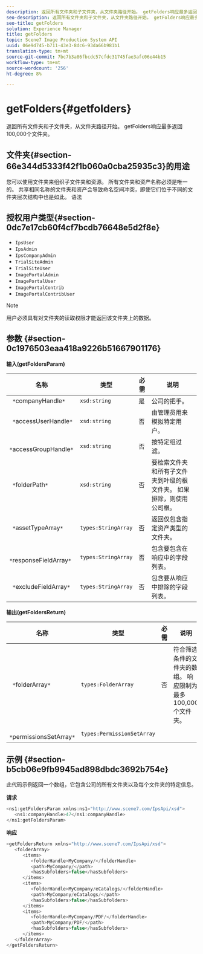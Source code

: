 ```yaml
---
description: 返回所有文件夹和子文件夹，从文件夹路径开始。 getFolders响应最多返回100,000个文件夹。
seo-description: 返回所有文件夹和子文件夹，从文件夹路径开始。 getFolders响应最多返回100,000个文件夹。
seo-title: getFolders
solution: Experience Manager
title: getFolders
topic: Scene7 Image Production System API
uuid: 06e9d745-b711-43e3-8dc6-93da66b981b1
translation-type: tm+mt
source-git-commit: 7bc7b3a86fbcdc57cfdc31745fae3afc06e44b15
workflow-type: tm+mt
source-wordcount: '256'
ht-degree: 8%

---
```



# getFolders{#getfolders}

返回所有文件夹和子文件夹，从文件夹路径开始。 getFolders响应最多返回100,000个文件夹。

## 文件夹{#section-66e344d5333f42f1b060a0cba25935c3}的用途

您可以使用文件夹来组织子文件夹和资源。 所有文件夹和资产名称必须是唯一的。 共享相同名称的文件夹和资产会导致命名空间冲突，即使它们位于不同的文件夹层次结构中也是如此。
语法

## 授权用户类型{#section-0dc7e17cb60f4cf7bcdb76648e5d2f8e}

* `IpsUser`
* `IpsAdmin`
* `IpsCompanyAdmin`
* `TrialSiteAdmin`
* `TrialSiteUser`
* `ImagePortalAdmin`
* `ImagePortalUser`
* `ImagePortalContrib`
* `ImagePortalContribUser`

>[!NOTE]
>
>用户必须具有对文件夹的读取权限才能返回该文件夹上的数据。

## 参数 {#section-0c1976503eaa418a9226b51667901176}

**输入(getFoldersParam)**

| 名称 | 类型 | 必需 | 说明 |
|---|---|---|---|
| ` *`companyHandle`*` | `xsd:string` | 是 | 公司的把手。 |
| ` *`accessUserHandle`*` | `xsd:string` | 否 | 由管理员用来模拟特定用户。 |
| ` *`accessGroupHandle`*` | `xsd:string` | 否 | 按特定组过滤。 |
| ` *`folderPath`*` | `xsd:string` | 否 | 要检索文件夹和所有子文件夹到叶级的根文件夹。 如果排除，则使用公司根。 |
| ` *`assetTypeArray`*` | `types:StringArray` | 否 | 返回仅包含指定资产类型的文件夹。 |
| ` *`responseFieldArray`*` | `types:StringArray` | 否 | 包含要包含在响应中的字段列表。 |
| ` *`excludeFieldArray`*` | `types:StringArray` | 否 | 包含要从响应中排除的字段列表。 |

**输出(getFoldersReturn)**

| 名称 | 类型 | 必需 | 说明 |
|---|---|---|---|
| ` *`folderArray`*` | `types:FolderArray` | 否 | 符合筛选条件的文件夹的数组。 响应限制为最多100,000个文件夹。 |
| ` *`permissionsSetArray`*` | `types:PermissionSetArray` |  |  |

## 示例 {#section-b5cb06e9fb9945ad898dbdc3692b754e}

此代码示例返回一个数组，它包含公司的所有文件夹以及每个文件夹的特定信息。

**请求**

```java
<ns1:getFoldersParam xmlns:ns1="http://www.scene7.com/IpsApi/xsd">
   <ns1:companyHandle>47</ns1:companyHandle>
</ns1:getFoldersParam>
```

**响应**

```java
<getFoldersReturn xmlns="http://www.scene7.com/IpsApi/xsd">
   <folderArray>
      <items>
         <folderHandle>MyCompany/</folderHandle>
         <path>MyCompany/</path>
         <hasSubfolders>false</hasSubfolders>
      </items>
      <items>
         <folderHandle>MyCompany/eCatalogs/</folderHandle>
         <path>MyCompany/eCatalogs/</path>
         <hasSubfolders>false</hasSubfolders>
      </items>
      <items>
         <folderHandle>MyCompany/PDF/</folderHandle>
         <path>MyCompany/PDF/</path>
         <hasSubfolders>false</hasSubfolders>
      </items>
   </folderArray>
</getFoldersReturn>
```

